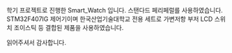 학기 프로젝트로 진행한 Smart_Watch 입니다.
스탠다드 페리페럴를 사용하였습니다.
STM32F407IG 제어기이며 한국산업기술대학교 전용 세트로 가변저항 부저 LCD 스위치 조이스틱 등 결합된 제품을 사용하였습니다.

읽어주셔서 감사합니다.
